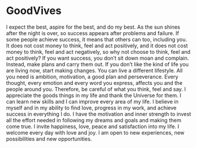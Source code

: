 # GoodVives

I expect the best, aspire for the best, and do my best.
As the sun shines after the night is over, so success appears after problems and failure.
If some people achieve success, it means that others can too, including you.
It does not cost money to think, feel and act positively, and it does not cost money to think, feel and act negatively, so why not choose to think, feel and act positively?
If you want success, you don’t sit down moan and complain. Instead, make plans and carry them out.
If you don’t like the kind of life you are living now, start making changes. You can live a different lifestyle. All you need is ambition, motivation, a good plan and perseverance. 
Every thought, every emotion and every word you express, affects you and the people around you. Therefore, be careful of what you think, feel and say.
I appreciate the goods things in my life and thank the Universe for them.
I can learn new skills and I can improve every area of my life.
I believe in myself and in my ability to find love, progress in my work, and achieve success in everything I do.
I have the motivation and inner strength to invest all the effort needed in following my dreams and goals and making them come true.
I invite happiness, love, peace and satisfaction into my life.
I welcome every day with love and joy.
I am open to new experiences, new possibilities and new opportunities.
